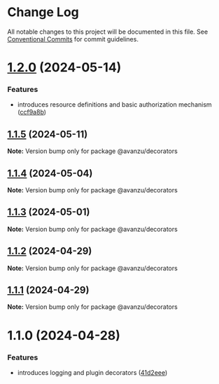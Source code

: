 # Change Log

All notable changes to this project will be documented in this file.
See [Conventional Commits](https://conventionalcommits.org) for commit guidelines.

# [1.2.0](https://github.com/avanzu/node-packages/compare/@avanzu/decorators@1.1.5...@avanzu/decorators@1.2.0) (2024-05-14)


### Features

* introduces resource definitions and basic authorization mechanism ([ccf9a8b](https://github.com/avanzu/node-packages/commit/ccf9a8b3f167151f3a4d88638d81dcca3c814d1b))





## [1.1.5](https://github.com/avanzu/node-packages/compare/@avanzu/decorators@1.1.4...@avanzu/decorators@1.1.5) (2024-05-11)

**Note:** Version bump only for package @avanzu/decorators





## [1.1.4](https://github.com/avanzu/node-packages/compare/@avanzu/decorators@1.1.3...@avanzu/decorators@1.1.4) (2024-05-04)

**Note:** Version bump only for package @avanzu/decorators





## [1.1.3](https://github.com/avanzu/node-packages/compare/@avanzu/decorators@1.1.2...@avanzu/decorators@1.1.3) (2024-05-01)

**Note:** Version bump only for package @avanzu/decorators





## [1.1.2](https://github.com/avanzu/node-packages/compare/@avanzu/decorators@1.1.1...@avanzu/decorators@1.1.2) (2024-04-29)

**Note:** Version bump only for package @avanzu/decorators





## [1.1.1](https://github.com/avanzu/node-packages/compare/@avanzu/decorators@1.1.0...@avanzu/decorators@1.1.1) (2024-04-29)

**Note:** Version bump only for package @avanzu/decorators





# 1.1.0 (2024-04-28)


### Features

* introduces logging and plugin decorators ([41d2eee](https://github.com/avanzu/node-packages/commit/41d2eee3bd3baba5a5893810bc64c47cf6014c8c))

